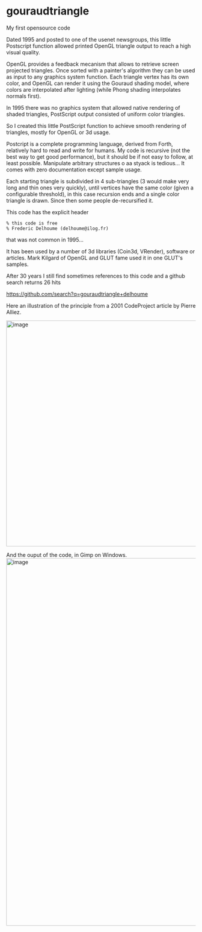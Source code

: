 # gouraudtriangle
My first opensource code

Dated 1995 and posted to one of the usenet newsgroups, this little Postscript function allowed
printed OpenGL triangle output to reach a high visual quality.

OpenGL provides a feedback mecanism that allows to retrieve screen projected triangles.
Once sorted with a painter's algorithm they can be used as input to any graphics system function.
Each triangle vertex has its own color, and OpenGL can render it using the Gouraud shading model, where colors
are interpolated  after lighting (while Phong shading interpolates normals first).

In 1995 there was no graphics system that allowed native rendering of shaded triangles, PostScript output consisted of uniform color
triangles.

So I created this little PostScript function to achieve smooth rendering of triangles, mostly for OpenGL or 3d usage.

Postcript is a complete programming language, derived from Forth, relatively hard to read and write for humans.
My code is recursive (not the best way to get good performance), but it should be if not easy to follow, at least possible.
Manipulate arbitrary structures o aa styack is tedious...
It comes with zero documentation except sample usage.

Each starting triangle is subdivided in 4 sub-triangles (3 would make very long and thin ones very quickly), until vertices have the same color
(given a configurable threshold), in this case recursion ends and a single color triangle is drawn.
Since then some people de-recursified it.


This code has the  explicit header 
```
% this code is free
% Frederic Delhoume (delhoume@ilog.fr)
```

that was not common in 1995...

It has been used by a number of 3d libraries (Coin3d, VRender), software or articles.
Mark Kilgard of OpenGL and GLUT fame used it in one GLUT's samples.

After 30 years I still find sometimes references to this code and a github search returns 26 hits

https://github.com/search?q=gouraudtriangle+delhoume


Here an illustration of the principle from a 2001 CodeProject article by Pierre Alliez.

<img width="600" height="599" alt="image" src="https://github.com/user-attachments/assets/eb31a223-d61d-407e-a0c9-00e158137213" />

And the ouput of the code, in Gimp on Windows.
<img width="1021" height="975" alt="image" src="https://github.com/user-attachments/assets/ac53758a-a2c8-427d-85cc-01b929d79c35" />
